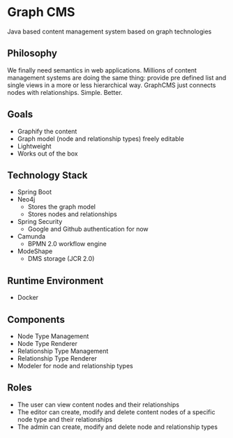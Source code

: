 # Graph CMS

Java based content management system based on graph technologies

## Philosophy

We finally need semantics in web applications. Millions of content management systems are doing the same thing: provide pre defined list and single views in a more or less hierarchical way. GraphCMS just connects nodes with relationships. Simple. Better.

## Goals

* Graphify the content
* Graph model (node and relationship types) freely editable
* Lightweight
* Works out of the box

## Technology Stack

* Spring Boot
* Neo4j
  * Stores the graph model
  * Stores nodes and relationships
* Spring Security
  * Google and Github authentication for now
* Camunda
  * BPMN 2.0 workflow engine
* ModeShape
  * DMS storage (JCR 2.0)

## Runtime Environment

* Docker

## Components

* Node Type Management
* Node Type Renderer
* Relationship Type Management
* Relationship Type Renderer
* Modeler for node and relationship types

## Roles

* The user can view content nodes and their relationships
* The editor can create, modify and delete content nodes of a specific node type and their relationships
* The admin can create, modify and delete node and relationship types
